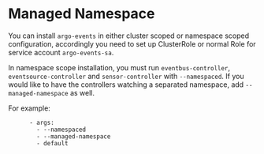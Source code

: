 # Managed Namespace

You can install `argo-events` in either cluster scoped or namespace scoped configuration, accordingly you need to set up ClusterRole or normal Role for service account `argo-events-sa`.

In namespace scope installation, you must run `eventbus-controller`, `eventsource-controller` and `sensor-controller` with `--namespaced`. If you would like to have the controllers watching a separated namespace, add `--managed-namespace` as well.

For example:

```
      - args:
        - --namespaced
        - --managed-namespace
        - default
```
